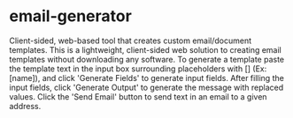# email-generator
Client-sided, web-based tool that creates custom email/document templates.
This is a lightweight, client-sided web solution to creating email templates without downloading any software. 
To generate a template paste the template text in the input box surrounding placeholders with [] (Ex: [name]), and click 'Generate Fields' to generate input fields.
After filling the input fields, click 'Generate Output' to generate the message with replaced values. 
Click the 'Send Email' button to send text in an email to a given address. 
